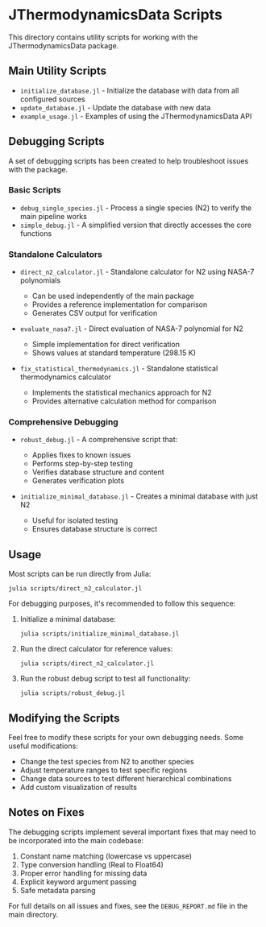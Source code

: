 # JThermodynamicsData Scripts

This directory contains utility scripts for working with the JThermodynamicsData package.

## Main Utility Scripts

- `initialize_database.jl` - Initialize the database with data from all configured sources
- `update_database.jl` - Update the database with new data
- `example_usage.jl` - Examples of using the JThermodynamicsData API

## Debugging Scripts

A set of debugging scripts has been created to help troubleshoot issues with the package.

### Basic Scripts

- `debug_single_species.jl` - Process a single species (N2) to verify the main pipeline works
- `simple_debug.jl` - A simplified version that directly accesses the core functions

### Standalone Calculators

- `direct_n2_calculator.jl` - Standalone calculator for N2 using NASA-7 polynomials
  - Can be used independently of the main package
  - Provides a reference implementation for comparison
  - Generates CSV output for verification

- `evaluate_nasa7.jl` - Direct evaluation of NASA-7 polynomial for N2
  - Simple implementation for direct verification
  - Shows values at standard temperature (298.15 K)

- `fix_statistical_thermodynamics.jl` - Standalone statistical thermodynamics calculator
  - Implements the statistical mechanics approach for N2
  - Provides alternative calculation method for comparison

### Comprehensive Debugging

- `robust_debug.jl` - A comprehensive script that:
  - Applies fixes to known issues
  - Performs step-by-step testing
  - Verifies database structure and content
  - Generates verification plots

- `initialize_minimal_database.jl` - Creates a minimal database with just N2
  - Useful for isolated testing
  - Ensures database structure is correct

## Usage

Most scripts can be run directly from Julia:

```
julia scripts/direct_n2_calculator.jl
```

For debugging purposes, it's recommended to follow this sequence:

1. Initialize a minimal database:
   ```
   julia scripts/initialize_minimal_database.jl
   ```

2. Run the direct calculator for reference values:
   ```
   julia scripts/direct_n2_calculator.jl
   ```

3. Run the robust debug script to test all functionality:
   ```
   julia scripts/robust_debug.jl
   ```

## Modifying the Scripts

Feel free to modify these scripts for your own debugging needs. Some useful modifications:

- Change the test species from N2 to another species
- Adjust temperature ranges to test specific regions
- Change data sources to test different hierarchical combinations
- Add custom visualization of results

## Notes on Fixes

The debugging scripts implement several important fixes that may need to be incorporated into the main codebase:

1. Constant name matching (lowercase vs uppercase)
2. Type conversion handling (Real to Float64)
3. Proper error handling for missing data
4. Explicit keyword argument passing
5. Safe metadata parsing

For full details on all issues and fixes, see the `DEBUG_REPORT.md` file in the main directory.